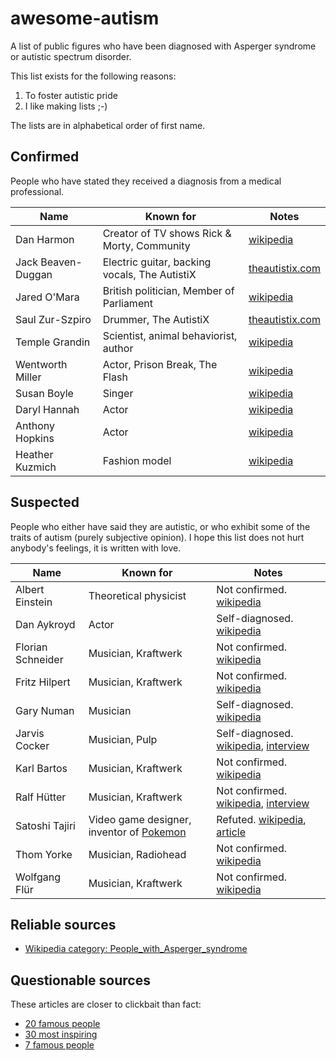 # awesome-autism

A list of public figures who have been diagnosed with Asperger syndrome or autistic spectrum disorder.

This list exists for the following reasons:
1) To foster autistic pride
2) I like making lists ;-)

The lists are in alphabetical order of first name.

## Confirmed

People who have stated they received a diagnosis from a medical professional.

| Name               | Known for                             | Notes                                                               |
| ------------------ | ------------------------------------- | ------------------------------------------------------------------- |
| Dan Harmon         | Creator of TV shows Rick & Morty, Community    | [wikipedia](https://en.wikipedia.org/wiki/Dan_Harmon)       |
| Jack Beaven-Duggan | Electric guitar, backing vocals, The AutistiX | [theautistix.com](https://www.theautistix.com/)         |
| Jared O'Mara       | British politician, Member of Parliament | [wikipedia](https://en.wikipedia.org/wiki/Jared_O%27Mara) |
| Saul Zur-Szpiro    | Drummer, The AutistiX                 | [theautistix.com](https://www.theautistix.com/)                   |
| Temple Grandin     | Scientist, animal behaviorist, author | [wikipedia](https://en.wikipedia.org/wiki/Temple_Grandin)   |
| Wentworth Miller   | Actor, Prison Break, The Flash        | [wikipedia](https://en.wikipedia.org/wiki/Wentworth_Miller) |
| Susan Boyle        | Singer                                | [wikipedia](https://en.wikipedia.org/wiki/Susan_Boyle) |
| Daryl Hannah       | Actor                                 | [wikipedia](https://en.wikipedia.org/wiki/Daryl_Hannah) |
| Anthony Hopkins    | Actor                                 | [wikipedia](https://en.wikipedia.org/wiki/Anthony_Hopkins) |
| Heather Kuzmich    | Fashion model                         | [wikipedia](https://en.wikipedia.org/wiki/Heather_Kuzmich) |

## Suspected

People who either have said they are autistic, or who exhibit some of the traits of autism (purely subjective opinion). I hope this list does not hurt anybody's feelings, it is written with love.

| Name             | Known for                           | Notes                                                                             |
| ------------------ | ------------------------------------- | ----------------------------------------------------------------------------- |
| Albert Einstein  | Theoretical physicist               | Not confirmed. [wikipedia](https://en.wikipedia.org/wiki/Albert_Einstein)
| Dan Aykroyd      | Actor                               | Self-diagnosed. [wikipedia](https://en.wikipedia.org/wiki/Dan_Aykroyd)    |
| Florian Schneider | Musician, Kraftwerk                | Not confirmed. [wikipedia](https://en.wikipedia.org/wiki/Florian_Schneider)
| Fritz Hilpert    | Musician, Kraftwerk                 | Not confirmed. [wikipedia](https://en.wikipedia.org/wiki/Fritz_Hilpert)
| Gary Numan       | Musician                            | Self-diagnosed. [wikipedia](https://en.wikipedia.org/wiki/Gary_Numan) |
| Jarvis Cocker    | Musician, Pulp                      | Self-diagnosed. [wikipedia](https://en.wikipedia.org/wiki/Jarvis_Cocker), [interview](https://www.theguardian.com/music/2008/nov/24/jarvis-cocker-pulp-pop-music) |
| Karl Bartos      | Musician, Kraftwerk                 | Not confirmed. [wikipedia](https://en.wikipedia.org/wiki/Karl_Bartos)
| Ralf Hütter      | Musician, Kraftwerk                 | Not confirmed. [wikipedia](https://en.wikipedia.org/wiki/Ralf_H%C3%BCtter), [interview](https://www.theguardian.com/music/2009/jun/19/kraftwerk-hutter-manchester-international) |
| Satoshi Tajiri   | Video game designer, inventor of [Pokemon](https://en.wikipedia.org/wiki/Pok%C3%A9mon) | Refuted. [wikipedia](https://en.wikipedia.org/wiki/Satoshi_Tajiri), [article](https://www.videogameschronicle.com/news/a-popular-claim-about-pokemons-creator-has-been-debunked/) |
| Thom Yorke       | Musician, Radiohead                 | Not confirmed. [wikipedia](https://en.wikipedia.org/wiki/Thom_Yorke)
| Wolfgang Flür    | Musician, Kraftwerk                 | Not confirmed. [wikipedia](https://en.wikipedia.org/wiki/Wolfgang_Fl%C3%BCr)

## Reliable sources

- [Wikipedia category: People_with_Asperger_syndrome](https://en.wikipedia.org/wiki/Category:People_with_Asperger_syndrome)

## Questionable sources

These articles are closer to clickbait than fact:

- [20 famous people](https://behavioral-innovations.com/blog/20-famous-people-with-autism-spectrum-disorder-asd/)
- [30 most inspiring](https://www.appliedbehavioranalysisprograms.com/historys-30-most-inspiring-people-on-the-autism-spectrum/)
- [7 famous people](https://www.psycom.net/autism-famous-people)

